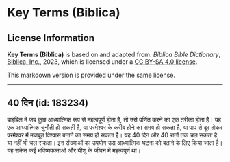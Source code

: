 # Key Terms (Biblica)

## License Information

**Key Terms (Biblica)** is based on and adapted from: _Biblica Bible Dictionary_, [Biblica, Inc.](https://www.biblica.com/), 2023, which is licensed under a [CC BY-SA 4.0 license](https://creativecommons.org/licenses/by-sa/4.0/legalcode.en).

This markdown version is provided under the same license.



--------------------------------

## 40 दिन (id: 183234)

बाइबिल में जब कुछ आध्यात्मिक रूप से महत्वपूर्ण होता है, तो उसे वर्णित करने का एक तरीका होता है। यह एक आध्यात्मिक चुनौती हो सकती है, या परमेश्वर के करीब होने का समय हो सकता है, या पाप से दूर होकर परमेश्वर में मजबूत विश्वास बनाने का समय हो सकता है। यह 40 दिन और 40 रातों तक चल सकता है, या नहीं भी चल सकता। इन संख्याओं का उपयोग उस आध्यात्मिक घटना को बताने के लिए किया जाता है। यह संकेत कई भविष्यवक्ताओं और यीशु के जीवन में महत्वपूर्ण था।


